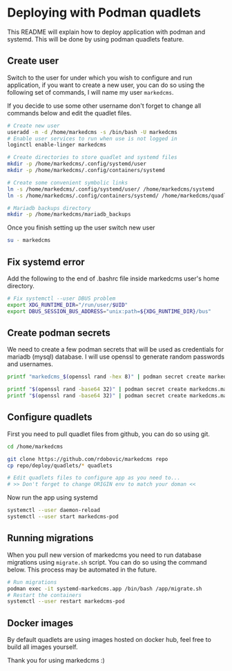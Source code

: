 # Deploying with Podman quadlets

This README will explain how to deploy application with podman and systemd.
This will be done by using podman quadlets feature.

## Create user

Switch to the user for under which you wish to configure and run application,
if you want to create a new user, you can do so using the following set of
commands, I will name my user `markedcms`.

If you decide to use some other username don't forget to change all commands
below and edit the quadlet files.

```bash
# Create new user
useradd -m -d /home/markedcms -s /bin/bash -U markedcms
# Enable user services to run when use is not logged in
loginctl enable-linger markedcms

# Create directories to store quadlet and systemd files
mkdir -p /home/markedcms/.config/systemd/user
mkdir -p /home/markedcms/.config/containers/systemd

# Create some convenient symbolic links
ln -s /home/markedcms/.config/systemd/user/ /home/markedcms/systemd
ln -s /home/markedcms/.config/containers/systemd/ /home/markedcms/quadlets

# Mariadb backups directory
mkdir -p /home/markedcms/mariadb_backups
```

Once you finish setting up the user switch new user

```bash
su - markedcms
```

## Fix systemd error

Add the following to the end of .bashrc file inside markedcms user's home directory.

```bash
# Fix systemctl --user DBUS problem
export XDG_RUNTIME_DIR="/run/user/$UID"
export DBUS_SESSION_BUS_ADDRESS="unix:path=${XDG_RUNTIME_DIR}/bus"
```

## Create podman secrets

We need to create a few podman secrets that will be used as credentials
for mariadb (mysql) database. I will use openssl to generate random passwords
and usernames.

```bash
printf "markedcms_$(openssl rand -hex 8)" | podman secret create markedcms.mariadb.username -

printf "$(openssl rand -base64 32)" | podman secret create markedcms.mariadb.password -
printf "$(openssl rand -base64 32)" | podman secret create markedcms.mariadb.root_password -
```

## Configure quadlets

First you need to pull quadlet files from github, you can do so using git.

```bash
cd /home/markedcms

git clone https://github.com/rdobovic/markedcms repo
cp repo/deploy/quadlets/* quadlets

# Edit quadlets files to configure app as you need to...
# >> Don't forget to change ORIGIN env to match your doman <<
```

Now run the app using systemd

```bash
systemctl --user daemon-reload
systemctl --user start markedcms-pod
```


## Running migrations

When you pull new version of markedcms you need to run database migrations
using `migrate.sh` script. You can do so using the command below. This process 
may be automated in the future.

```bash
# Run migrations
podman exec -it systemd-markedcms.app /bin/bash /app/migrate.sh
# Restart the containers
systemctl --user restart markedcms-pod
```

## Docker images

By default quadlets are using images hosted on docker hub, feel free to build
all images yourself.


Thank you for using markedcms :)